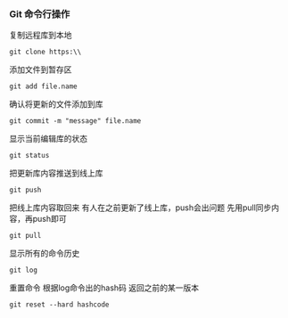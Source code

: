 ### Git 命令行操作
复制远程库到本地
```
git clone https:\\
```
添加文件到暂存区
```
git add file.name
```
确认将更新的文件添加到库
```
git commit -m "message" file.name
```
显示当前编辑库的状态
```
git status
```
把更新库内容推送到线上库
```
git push
```
把线上库内容取回来
有人在之前更新了线上库，push会出问题
先用pull同步内容，再push即可
```
git pull
```
显示所有的命令历史
```
git log
```
重置命令
根据log命令出的hash码
返回之前的某一版本
```
git reset --hard hashcode
```
